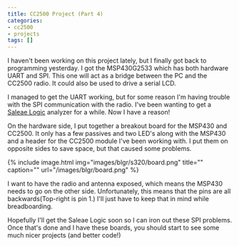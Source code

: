 ```yaml
---
title: CC2500 Project (Part 4)
categories:
- cc2500
- projects
tags: []
---
```

I haven't been working on this project lately, but I finally got back to programming yesterday. I got the MSP430G2533 which has both hardware UART and SPI. This one will act as a bridge between the PC and the CC2500 radio. It could also be used to drive a serial LCD.

I managed to get the UART working, but for some reason I'm having trouble with the SPI communication with the radio. I've been wanting to get a <a href="http://www.saleae.com/logic/" target="_blank">Saleae Logic</a> analyzer for a while. Now I have a reason!

On the hardware side, I put together a breakout board for the MSP430 and CC2500. It only has a few passives and two LED's along with the MSP430 and a header for the CC2500 module I've been working with. I put them on opposite sides to save space, but that caused some problems.

{% include image.html
            img="images/blgr/s320/board.png"
            title=""
            caption=""
            url="/images/blgr/board.png" %}

I want to have the radio and antenna exposed, which means the MSP430 needs to go on the other side. Unfortunately, this means that the pins are all backwards(Top-right is pin 1.) I'll just have to keep that in mind while breadboarding.

Hopefully I'll get the Saleae&nbsp;Logic soon so I can iron out these SPI problems. Once that's done and I have these boards, you should start to see some much nicer projects (and better code!)





